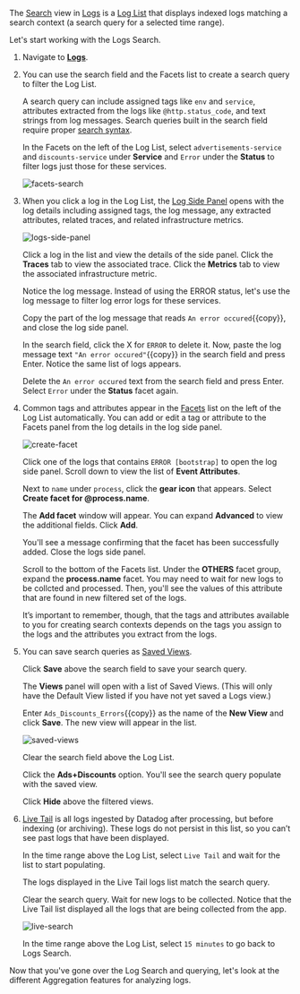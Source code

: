 The <a href="https://docs.datadoghq.com/logs/explorer/list/" target="_blank">Search</a> view in <a href="https://docs.datadoghq.com/logs/explorer/" target="_blank">Logs</a> is a <a href="https://docs.datadoghq.com/logs/explorer/list/" target="_blank">Log List</a> that displays indexed logs matching a search context (a search query for a selected time range). 

Let's start working with the Logs Search.

1. Navigate to <a href="https://app.datadoghq.com/logs" target="_datadog">**Logs**</a>.

2. You can use the search field and the Facets list to create a search query to filter the Log List. 

    A search query can include assigned tags like `env` and `service`, attributes extracted from the logs like `@http.status_code`, and text strings from log messages. Search queries built in the search field require proper <a href="https://docs.datadoghq.com/logs/search_syntax/" target="_blank">search syntax</a>.

    In the Facets on the left of the Log List, select `advertisements-service` and `discounts-service` under **Service** and `Error` under the **Status** to filter logs just those for these services. 

    ![facets-search](querylogs/assets/facets-search.png)

3. When you click a log in the Log List, the <a href="https://docs.datadoghq.com/logs/explorer/#the-log-side-panel" target="_blank">Log Side Panel</a> opens with the log details including assigned tags, the log message, any extracted attributes, related traces, and related infrastructure metrics.

    ![logs-side-panel](querylogs/assets/logs-side-panel.gif)

    Click a log in the list and view the details of the side panel. Click the **Traces** tab to view the associated trace. Click the **Metrics** tab to view the associated infrastructure metric.
    
    Notice the log message. Instead of using the ERROR status, let's use the log message to filter log error logs for these services. 
    
    Copy the part of the log message that reads `An error occured`{{copy}}, and close the log side panel.

    In the search field, click the X for `ERROR` to delete it. Now, paste the log message text `"An error occured"`{{copy}} in the search field and press Enter. Notice the same list of logs appears. 

    Delete the `An error occured` text from the search field and press Enter. Select `Error` under the **Status** facet again.

4. Common tags and attributes appear in the <a href="https://docs.datadoghq.com/logs/explorer/facets/" target="_blank">Facets</a> list on the left of the Log List automatically. You can add or edit a tag or attribute to the Facets panel from the log details in the log side panel.

    ![create-facet](querylogs/assets/create-facet.gif)

    Click one of the logs that contains `ERROR [bootstrap]` to open the log side panel. Scroll down to view the list of **Event Attributes**.

    Next to `name` under `process`, click the **gear icon** that appears. Select **Create facet for @process.name**. 
    
    The **Add facet** window will appear. You can expand **Advanced** to view the additional fields. Click **Add**. 
    
    You'll see a message confirming that the facet has been successfully added. Close the logs side panel. 

    Scroll to the bottom of the Facets list. Under the **OTHERS** facet group, expand the **process.name** facet. You may need to wait for new logs to be collcted and processed. Then, you'll see the values of this attribute that are found in new filtered set of the logs.

    It’s important to remember, though, that the tags and attributes available to you for creating search contexts depends on the tags you assign to the logs and the attributes you extract from the logs. 

5. You can save search queries as <a href="https://docs.datadoghq.com/logs/explorer/saved_views/" target="_blank">Saved Views</a>.

    Click **Save** above the search field to save your search query.

    The **Views** panel will open with a list of Saved Views. (This will only have the Default View listed if you have not yet saved a Logs view.) 
    
    Enter `Ads_Discounts_Errors`{{copy}} as the name of the **New View** and click **Save**. The new view will appear in the list.  

    ![saved-views](querylogs/assets/saved-views.gif) 

    Clear the search field above the Log List.

    Click the **Ads+Discounts** option. You'll see the search query populate with the saved view.

    Click **Hide** above the filtered views.

6. <a href="https://docs.datadoghq.com/logs/explorer/live_tail/" target="_blank">Live Tail</a> is all logs ingested by Datadog after processing, but before indexing (or archiving). These logs do not persist in this list, so you can’t see past logs that have been displayed. 

    In the time range above the Log List, select `Live Tail` and wait for the list to start populating.

    The logs displayed in the Live Tail logs list match the search query.

    Clear the search query. Wait for new logs to be collected. Notice that the Live Tail list displayed all the logs that are being collected from the app. 

    ![live-search](querylogs/assets/live-search.png)

    In the time range above the Log List, select `15 minutes` to go back to Logs Search.

Now that you've gone over the Log Search and querying, let's look at the different Aggregation features for analyzing logs.

